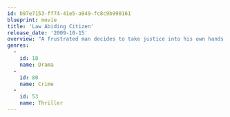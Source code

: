 ```yaml
---
id: b97e7153-ff74-41e5-a949-fc8c9b990161
blueprint: movie
title: 'Law Abiding Citizen'
release_date: '2009-10-15'
overview: "A frustrated man decides to take justice into his own hands after a plea bargain sets one of his family's killers free. He targets not only the killer but also the district attorney and others involved in the deal."
genres:
  -
    id: 18
    name: Drama
  -
    id: 80
    name: Crime
  -
    id: 53
    name: Thriller
---
```

